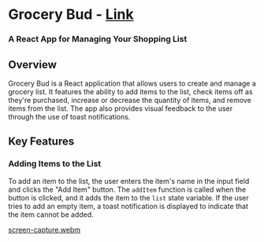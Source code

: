  # Grocery Bud - [Link](https://grocery-list-react.vercel.app/)
### A React App for Managing Your Shopping List

## Overview
Grocery Bud is a React application that allows users to create and manage a grocery list. It features the ability to add items to the list, check items off as they're purchased, increase or decrease the quantity of items, and remove items from the list. The app also provides visual feedback to the user through the use of toast notifications.

## Key Features
### Adding Items to the List
To add an item to the list, the user enters the item's name in the input field and clicks the "Add Item" button. The `addItem` function is called when the button is clicked, and it adds the item to the `list` state variable. If the user tries to add an empty item, a toast notification is displayed to indicate that the item cannot be added.

[screen-capture.webm](https://github.com/trishaDas13/groceryList-react/assets/126088849/95cb8488-af5c-4ef8-8531-1f2745c04205)
